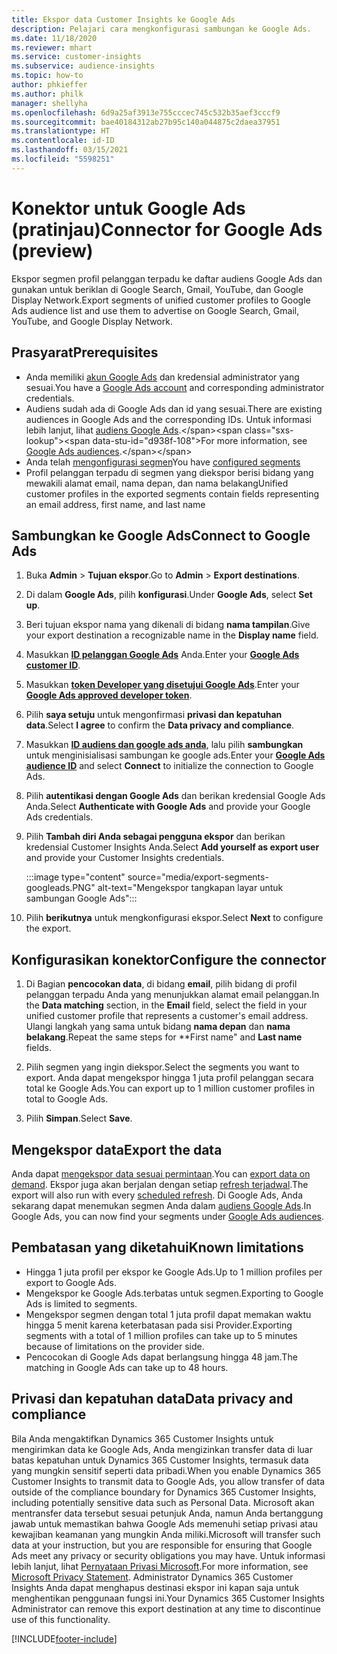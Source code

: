 ```yaml
---
title: Ekspor data Customer Insights ke Google Ads
description: Pelajari cara mengkonfigurasi sambungan ke Google Ads.
ms.date: 11/18/2020
ms.reviewer: mhart
ms.service: customer-insights
ms.subservice: audience-insights
ms.topic: how-to
author: phkieffer
ms.author: philk
manager: shellyha
ms.openlocfilehash: 6d9a25af3913e755cccec745c532b35aef3cccf9
ms.sourcegitcommit: bae40184312ab27b95c140a044875c2daea37951
ms.translationtype: HT
ms.contentlocale: id-ID
ms.lasthandoff: 03/15/2021
ms.locfileid: "5598251"
---
```

# <a name="connector-for-google-ads-preview"></a><span data-ttu-id="d938f-103">Konektor untuk Google Ads (pratinjau)</span><span class="sxs-lookup"><span data-stu-id="d938f-103">Connector for Google Ads (preview)</span></span>

<span data-ttu-id="d938f-104">Ekspor segmen profil pelanggan terpadu ke daftar audiens Google Ads dan gunakan untuk beriklan di Google Search, Gmail, YouTube, dan Google Display Network.</span><span class="sxs-lookup"><span data-stu-id="d938f-104">Export segments of unified customer profiles to Google Ads audience list and use them to advertise on Google Search, Gmail, YouTube, and Google Display Network.</span></span> 

## <a name="prerequisites"></a><span data-ttu-id="d938f-105">Prasyarat</span><span class="sxs-lookup"><span data-stu-id="d938f-105">Prerequisites</span></span>

-   <span data-ttu-id="d938f-106">Anda memiliki [akun Google Ads](https://ads.google.com/) dan kredensial administrator yang sesuai.</span><span class="sxs-lookup"><span data-stu-id="d938f-106">You have a [Google Ads account](https://ads.google.com/) and corresponding administrator credentials.</span></span>
-   <span data-ttu-id="d938f-107">Audiens sudah ada di Google Ads dan id yang sesuai.</span><span class="sxs-lookup"><span data-stu-id="d938f-107">There are existing audiences in Google Ads and the corresponding IDs.</span></span> <span data-ttu-id="d938f-108">Untuk informasi lebih lanjut, lihat [audiens Google Ads](https://support.google.com/google-ads/answer/7558048?hl=en#:~:text=Audience%20lists%20is%20a%20section,Display%20Network%20through%20remarketing%20campaigns.).</span><span class="sxs-lookup"><span data-stu-id="d938f-108">For more information, see [Google Ads audiences](https://support.google.com/google-ads/answer/7558048?hl=en#:~:text=Audience%20lists%20is%20a%20section,Display%20Network%20through%20remarketing%20campaigns.).</span></span>
-   <span data-ttu-id="d938f-109">Anda telah [mengonfigurasi segmen](segments.md)</span><span class="sxs-lookup"><span data-stu-id="d938f-109">You have [configured segments](segments.md)</span></span>
-   <span data-ttu-id="d938f-110">Profil pelanggan terpadu di segmen yang diekspor berisi bidang yang mewakili alamat email, nama depan, dan nama belakang</span><span class="sxs-lookup"><span data-stu-id="d938f-110">Unified customer profiles in the exported segments contain fields representing an email address, first name, and last name</span></span>

## <a name="connect-to-google-ads"></a><span data-ttu-id="d938f-111">Sambungkan ke Google Ads</span><span class="sxs-lookup"><span data-stu-id="d938f-111">Connect to Google Ads</span></span>

1. <span data-ttu-id="d938f-112">Buka **Admin** > **Tujuan ekspor**.</span><span class="sxs-lookup"><span data-stu-id="d938f-112">Go to **Admin** > **Export destinations**.</span></span>

1. <span data-ttu-id="d938f-113">Di dalam **Google Ads**, pilih **konfigurasi**.</span><span class="sxs-lookup"><span data-stu-id="d938f-113">Under **Google Ads**, select **Set up**.</span></span>

1. <span data-ttu-id="d938f-114">Beri tujuan ekspor nama yang dikenali di bidang **nama tampilan**.</span><span class="sxs-lookup"><span data-stu-id="d938f-114">Give your export destination a recognizable name in the **Display name** field.</span></span>

1. <span data-ttu-id="d938f-115">Masukkan **[ID pelanggan Google Ads](https://support.google.com/google-ads/answer/1704344)** Anda.</span><span class="sxs-lookup"><span data-stu-id="d938f-115">Enter your **[Google Ads customer ID](https://support.google.com/google-ads/answer/1704344)**.</span></span>

1. <span data-ttu-id="d938f-116">Masukkan **[token Developer yang disetujui Google Ads](https://developers.google.com/google-ads/api/docs/first-call/dev-token)**.</span><span class="sxs-lookup"><span data-stu-id="d938f-116">Enter your **[Google Ads approved developer token](https://developers.google.com/google-ads/api/docs/first-call/dev-token)**.</span></span>

1. <span data-ttu-id="d938f-117">Pilih **saya setuju** untuk mengonfirmasi **privasi dan kepatuhan data**.</span><span class="sxs-lookup"><span data-stu-id="d938f-117">Select **I agree** to confirm the **Data privacy and compliance**.</span></span>

1. <span data-ttu-id="d938f-118">Masukkan **[ID audiens dan google ads anda](https://support.google.com/google-ads/answer/7558048?hl=en#:~:text=Audience%20lists%20is%20a%20section,Display%20Network%20through%20remarketing%20campaigns.)**, lalu pilih **sambungkan** untuk menginisialisasi sambungan ke google ads.</span><span class="sxs-lookup"><span data-stu-id="d938f-118">Enter your **[Google Ads audience ID](https://support.google.com/google-ads/answer/7558048?hl=en#:~:text=Audience%20lists%20is%20a%20section,Display%20Network%20through%20remarketing%20campaigns.)** and select **Connect** to initialize the connection to Google Ads.</span></span>

1. <span data-ttu-id="d938f-119">Pilih **autentikasi dengan Google Ads** dan berikan kredensial Google Ads Anda.</span><span class="sxs-lookup"><span data-stu-id="d938f-119">Select **Authenticate with Google Ads** and provide your Google Ads credentials.</span></span>

1. <span data-ttu-id="d938f-120">Pilih **Tambah diri Anda sebagai pengguna ekspor** dan berikan kredensial Customer Insights Anda.</span><span class="sxs-lookup"><span data-stu-id="d938f-120">Select **Add yourself as export user** and provide your Customer Insights credentials.</span></span>

   :::image type="content" source="media/export-segments-googleads.PNG" alt-text="Mengekspor tangkapan layar untuk sambungan Google Ads":::

1. <span data-ttu-id="d938f-122">Pilih **berikutnya** untuk mengkonfigurasi ekspor.</span><span class="sxs-lookup"><span data-stu-id="d938f-122">Select **Next** to configure the export.</span></span>

## <a name="configure-the-connector"></a><span data-ttu-id="d938f-123">Konfigurasikan konektor</span><span class="sxs-lookup"><span data-stu-id="d938f-123">Configure the connector</span></span>

1. <span data-ttu-id="d938f-124">Di Bagian **pencocokan data**, di bidang **email**, pilih bidang di profil pelanggan terpadu Anda yang menunjukkan alamat email pelanggan.</span><span class="sxs-lookup"><span data-stu-id="d938f-124">In the **Data matching** section, in the **Email** field, select the field in your unified customer profile that represents a customer's email address.</span></span> <span data-ttu-id="d938f-125">Ulangi langkah yang sama untuk bidang **nama depan** dan **nama belakang**.</span><span class="sxs-lookup"><span data-stu-id="d938f-125">Repeat the same steps for \*\*First name" and **Last name** fields.</span></span>

1. <span data-ttu-id="d938f-126">Pilih segmen yang ingin diekspor.</span><span class="sxs-lookup"><span data-stu-id="d938f-126">Select the segments you want to export.</span></span> <span data-ttu-id="d938f-127">Anda dapat mengekspor hingga 1 juta profil pelanggan secara total ke Google Ads.</span><span class="sxs-lookup"><span data-stu-id="d938f-127">You can export up to 1 million customer profiles in total to Google Ads.</span></span>

1. <span data-ttu-id="d938f-128">Pilih **Simpan**.</span><span class="sxs-lookup"><span data-stu-id="d938f-128">Select **Save**.</span></span>

## <a name="export-the-data"></a><span data-ttu-id="d938f-129">Mengekspor data</span><span class="sxs-lookup"><span data-stu-id="d938f-129">Export the data</span></span>

<span data-ttu-id="d938f-130">Anda dapat [mengekspor data sesuai permintaan](export-destinations.md).</span><span class="sxs-lookup"><span data-stu-id="d938f-130">You can [export data on demand](export-destinations.md).</span></span> <span data-ttu-id="d938f-131">Ekspor juga akan berjalan dengan setiap [refresh terjadwal](system.md#schedule-tab).</span><span class="sxs-lookup"><span data-stu-id="d938f-131">The export will also run with every [scheduled refresh](system.md#schedule-tab).</span></span> <span data-ttu-id="d938f-132">Di Google Ads, Anda sekarang dapat menemukan segmen Anda dalam [audiens Google Ads](https://support.google.com/google-ads/answer/7558048?hl=en/).</span><span class="sxs-lookup"><span data-stu-id="d938f-132">In Google Ads, you can now find your segments under [Google Ads audiences](https://support.google.com/google-ads/answer/7558048?hl=en/).</span></span>

## <a name="known-limitations"></a><span data-ttu-id="d938f-133">Pembatasan yang diketahui</span><span class="sxs-lookup"><span data-stu-id="d938f-133">Known limitations</span></span>

- <span data-ttu-id="d938f-134">Hingga 1 juta profil per ekspor ke Google Ads.</span><span class="sxs-lookup"><span data-stu-id="d938f-134">Up to 1 million profiles per export to Google Ads.</span></span>
- <span data-ttu-id="d938f-135">Mengekspor ke Google Ads.terbatas untuk segmen.</span><span class="sxs-lookup"><span data-stu-id="d938f-135">Exporting to Google Ads is limited to segments.</span></span>
- <span data-ttu-id="d938f-136">Mengekspor segmen dengan total 1 juta profil dapat memakan waktu hingga 5 menit karena keterbatasan pada sisi Provider.</span><span class="sxs-lookup"><span data-stu-id="d938f-136">Exporting segments with a total of 1 million profiles can take up to 5 minutes because of limitations on the provider side.</span></span> 
- <span data-ttu-id="d938f-137">Pencocokan di Google Ads dapat berlangsung hingga 48 jam.</span><span class="sxs-lookup"><span data-stu-id="d938f-137">The matching in Google Ads can take up to 48 hours.</span></span>

## <a name="data-privacy-and-compliance"></a><span data-ttu-id="d938f-138">Privasi dan kepatuhan data</span><span class="sxs-lookup"><span data-stu-id="d938f-138">Data privacy and compliance</span></span>

<span data-ttu-id="d938f-139">Bila Anda mengaktifkan Dynamics 365 Customer Insights untuk mengirimkan data ke Google Ads, Anda mengizinkan transfer data di luar batas kepatuhan untuk Dynamics 365 Customer Insights, termasuk data yang mungkin sensitif seperti data pribadi.</span><span class="sxs-lookup"><span data-stu-id="d938f-139">When you enable Dynamics 365 Customer Insights to transmit data to Google Ads, you allow transfer of data outside of the compliance boundary for Dynamics 365 Customer Insights, including potentially sensitive data such as Personal Data.</span></span> <span data-ttu-id="d938f-140">Microsoft akan mentransfer data tersebut sesuai petunjuk Anda, namun Anda bertanggung jawab untuk memastikan bahwa Google Ads memenuhi setiap privasi atau kewajiban keamanan yang mungkin Anda miliki.</span><span class="sxs-lookup"><span data-stu-id="d938f-140">Microsoft will transfer such data at your instruction, but you are responsible for ensuring that Google Ads meet any privacy or security obligations you may have.</span></span> <span data-ttu-id="d938f-141">Untuk informasi lebih lanjut, lihat [Pernyataan Privasi Microsoft](https://go.microsoft.com/fwlink/?linkid=396732).</span><span class="sxs-lookup"><span data-stu-id="d938f-141">For more information, see [Microsoft Privacy Statement](https://go.microsoft.com/fwlink/?linkid=396732).</span></span>
<span data-ttu-id="d938f-142">Administrator Dynamics 365 Customer Insights Anda dapat menghapus destinasi ekspor ini kapan saja untuk menghentikan penggunaan fungsi ini.</span><span class="sxs-lookup"><span data-stu-id="d938f-142">Your Dynamics 365 Customer Insights Administrator can remove this export destination at any time to discontinue use of this functionality.</span></span>


[!INCLUDE[footer-include](../includes/footer-banner.md)]